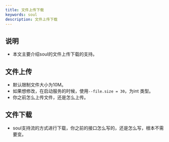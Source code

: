```yaml
---
title: 文件上传下载
keywords: soul
description: 文件上传下载
---
```


## 说明

* 本文主要介绍soul的文件上传下载的支持。

## 文件上传

* 默认限制文件大小为10M。
* 如果想修改，在启动服务的时候，使用`--file.size = 30`，为int 类型。
* 你之前怎么上传文件，还是怎么上传。

## 文件下载

* soul支持流的方式进行下载，你之前的接口怎么写的，还是怎么写，根本不需要变。
